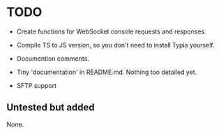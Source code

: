 # TODO

- Create functions for WebSocket console requests and responses.
- Compile TS to JS version, so you don't need to install Typia yourself.

- Documention comments.
- Tiny 'documentation' in README.md. Nothing too detailed yet.
- SFTP support

## Untested but added

None.
